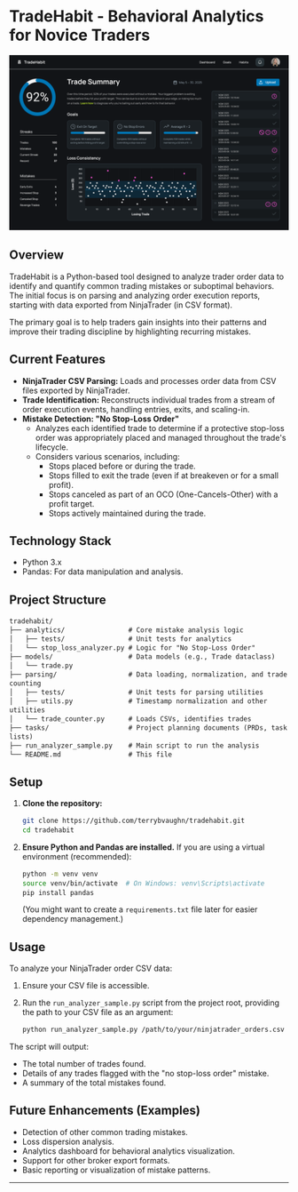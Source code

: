 # TradeHabit - Behavioral Analytics for Novice Traders
![TradeHabit Dashboard Mockup](images/mockups/TradeHabit-Dashboard.png)

## Overview

TradeHabit is a Python-based tool designed to analyze trader order data to identify and quantify common trading mistakes or suboptimal behaviors. The initial focus is on parsing and analyzing order execution reports, starting with data exported from NinjaTrader (in CSV format).

The primary goal is to help traders gain insights into their patterns and improve their trading discipline by highlighting recurring mistakes.

## Current Features

*   **NinjaTrader CSV Parsing:** Loads and processes order data from CSV files exported by NinjaTrader.
*   **Trade Identification:** Reconstructs individual trades from a stream of order execution events, handling entries, exits, and scaling-in.
*   **Mistake Detection: "No Stop-Loss Order"**
    *   Analyzes each identified trade to determine if a protective stop-loss order was appropriately placed and managed throughout the trade's lifecycle.
    *   Considers various scenarios, including:
        *   Stops placed before or during the trade.
        *   Stops filled to exit the trade (even if at breakeven or for a small profit).
        *   Stops canceled as part of an OCO (One-Cancels-Other) with a profit target.
        *   Stops actively maintained during the trade.

## Technology Stack

*   Python 3.x
*   Pandas: For data manipulation and analysis.

## Project Structure

```
tradehabit/
├── analytics/                # Core mistake analysis logic
│   ├── tests/                # Unit tests for analytics
│   └── stop_loss_analyzer.py # Logic for "No Stop-Loss Order"
├── models/                   # Data models (e.g., Trade dataclass)
│   └── trade.py
├── parsing/                  # Data loading, normalization, and trade counting
│   ├── tests/                # Unit tests for parsing utilities
│   ├── utils.py              # Timestamp normalization and other utilities
│   └── trade_counter.py      # Loads CSVs, identifies trades
├── tasks/                    # Project planning documents (PRDs, task lists)
├── run_analyzer_sample.py    # Main script to run the analysis
└── README.md                 # This file
```

## Setup

1.  **Clone the repository:**
    ```bash
    git clone https://github.com/terrybvaughn/tradehabit.git
    cd tradehabit
    ```
2.  **Ensure Python and Pandas are installed.** If you are using a virtual environment (recommended):
    ```bash
    python -m venv venv
    source venv/bin/activate  # On Windows: venv\Scripts\activate
    pip install pandas
    ```
    (You might want to create a `requirements.txt` file later for easier dependency management.)

## Usage

To analyze your NinjaTrader order CSV data:

1.  Ensure your CSV file is accessible.
2.  Run the `run_analyzer_sample.py` script from the project root, providing the path to your CSV file as an argument:

    ```bash
    python run_analyzer_sample.py /path/to/your/ninjatrader_orders.csv
    ```

The script will output:
*   The total number of trades found.
*   Details of any trades flagged with the "no stop-loss order" mistake.
*   A summary of the total mistakes found.

## Future Enhancements (Examples)

*   Detection of other common trading mistakes.
*   Loss dispersion analysis.
*   Analytics dashboard for behavioral analytics visualization.
*   Support for other broker export formats.
*   Basic reporting or visualization of mistake patterns.

--- 
